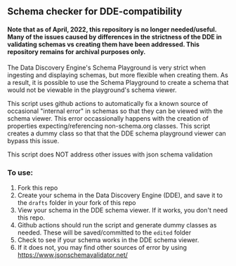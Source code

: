 ## Schema checker for DDE-compatibility
#### Note that as of April, 2022, this repository is no longer needed/useful. Many of the issues caused by differences in the strictness of the DDE in validating schemas vs creating them have been addressed. This repository remains for archival purposes only.

The Data Discovery Engine's Schema Playground is very strict when ingesting and displaying schemas, but more flexible when creating them. As a result, it is possible to use the Schema Playground to create a schema that would not be viewable in the playground's schema viewer.

This script uses github actions to automatically fix a known source of occasional "internal error" in schemas so that they can be viewed with the schema viewer. This error occassionally happens with the creation of properties expecting/referencing non-schema.org classes. This script creates a dummy class so that that the DDE schema playground viewer can bypass this issue.

This script does NOT address other issues with json schema validation

### To use:
1. Fork this repo
2. Create your schema in the Data Discovery Engine (DDE), and save it to the `drafts` folder in your fork of this repo
3. View your schema in the DDE schema viewer. If it works, you don't need this repo.
4. Github actions should run the script and generate dummy classes as needed. These will be saved/committed to the `edited` folder
5. Check to see if your schema works in the DDE schema viewer.
6. If it does not, you may find other sources of error by using https://www.jsonschemavalidator.net/
